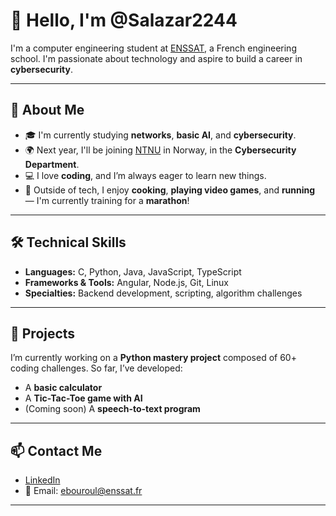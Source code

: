 # 👋 Hello, I'm @Salazar2244

I'm a computer engineering student at [ENSSAT](https://www.enssat.fr/), a French engineering school. I'm passionate about technology and aspire to build a career in **cybersecurity**.

---

## 🧠 About Me

- 🎓 I'm currently studying **networks**, **basic AI**, and **cybersecurity**.
- 🌍 Next year, I'll be joining [NTNU](https://www.ntnu.edu/) in Norway, in the **Cybersecurity Department**.
- 💻 I love **coding**, and I’m always eager to learn new things.
- 🍳 Outside of tech, I enjoy **cooking**, **playing video games**, and **running** — I'm currently training for a **marathon**!

---

## 🛠️ Technical Skills

- **Languages:** C, Python, Java, JavaScript, TypeScript
- **Frameworks & Tools:** Angular, Node.js, Git, Linux
- **Specialties:** Backend development, scripting, algorithm challenges

---

## 🚀 Projects

I’m currently working on a **Python mastery project** composed of 60+ coding challenges. So far, I’ve developed:

- A **basic calculator**
- A **Tic-Tac-Toe game with AI**
- (Coming soon) A **speech-to-text program**

---

## 📫 Contact Me

- [LinkedIn](https://www.linkedin.com/in/%C3%A9tienne-bouroullec-9b98692b1/)
- 📧 Email: [ebouroul@enssat.fr](mailto:ebouroul@enssat.fr)

---

<!---
Salazar2244/Salazar2244 is a ✨ special ✨ repository because its `README.md` (this file) appears on your GitHub profile.
You can click the Preview link to take a look at your changes.
--->
